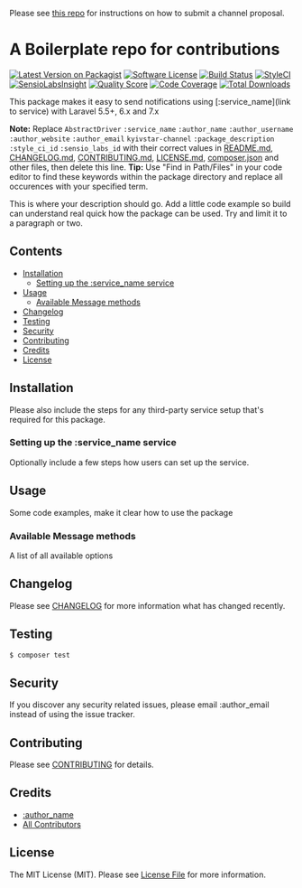 Please see [this repo](https://github.com/laravel-notification-channels/channels) for instructions on how to submit a channel proposal.

# A Boilerplate repo for contributions

[![Latest Version on Packagist](https://img.shields.io/packagist/v/laravel-notification-channels/kyivstar-channel.svg?style=flat-square)](https://packagist.org/packages/laravel-notification-channels/kyivstar-channel)
[![Software License](https://img.shields.io/badge/license-MIT-brightgreen.svg?style=flat-square)](LICENSE.md)
[![Build Status](https://img.shields.io/travis/laravel-notification-channels/kyivstar-channel/master.svg?style=flat-square)](https://travis-ci.org/laravel-notification-channels/kyivstar-channel)
[![StyleCI](https://styleci.io/repos/:style_ci_id/shield)](https://styleci.io/repos/:style_ci_id)
[![SensioLabsInsight](https://img.shields.io/sensiolabs/i/:sensio_labs_id.svg?style=flat-square)](https://insight.sensiolabs.com/projects/:sensio_labs_id)
[![Quality Score](https://img.shields.io/scrutinizer/g/laravel-notification-channels/kyivstar-channel.svg?style=flat-square)](https://scrutinizer-ci.com/g/laravel-notification-channels/kyivstar-channel)
[![Code Coverage](https://img.shields.io/scrutinizer/coverage/g/laravel-notification-channels/kyivstar-channel/master.svg?style=flat-square)](https://scrutinizer-ci.com/g/laravel-notification-channels/kyivstar-channel/?branch=master)
[![Total Downloads](https://img.shields.io/packagist/dt/laravel-notification-channels/kyivstar-channel.svg?style=flat-square)](https://packagist.org/packages/laravel-notification-channels/kyivstar-channel)

This package makes it easy to send notifications using [:service_name](link to service) with Laravel 5.5+, 6.x and 7.x

**Note:** Replace ```AbstractDriver``` ```:service_name``` ```:author_name``` ```:author_username``` ```:author_website``` ```:author_email``` ```kyivstar-channel``` ```:package_description``` ```:style_ci_id``` ```:sensio_labs_id``` with their correct values in [README.md](README.md), [CHANGELOG.md](CHANGELOG.md), [CONTRIBUTING.md](CONTRIBUTING.md), [LICENSE.md](LICENSE.md), [composer.json](composer.json) and other files, then delete this line.
**Tip:** Use "Find in Path/Files" in your code editor to find these keywords within the package directory and replace all occurences with your specified term.

This is where your description should go. Add a little code example so build can understand real quick how the package can be used. Try and limit it to a paragraph or two.



## Contents

- [Installation](#installation)
	- [Setting up the :service_name service](#setting-up-the-:service_name-service)
- [Usage](#usage)
	- [Available Message methods](#available-message-methods)
- [Changelog](#changelog)
- [Testing](#testing)
- [Security](#security)
- [Contributing](#contributing)
- [Credits](#credits)
- [License](#license)


## Installation

Please also include the steps for any third-party service setup that's required for this package.

### Setting up the :service_name service

Optionally include a few steps how users can set up the service.

## Usage

Some code examples, make it clear how to use the package

### Available Message methods

A list of all available options

## Changelog

Please see [CHANGELOG](CHANGELOG.md) for more information what has changed recently.

## Testing

``` bash
$ composer test
```

## Security

If you discover any security related issues, please email :author_email instead of using the issue tracker.

## Contributing

Please see [CONTRIBUTING](CONTRIBUTING.md) for details.

## Credits

- [:author_name](https://github.com/:author_username)
- [All Contributors](../../contributors)

## License

The MIT License (MIT). Please see [License File](LICENSE.md) for more information.
